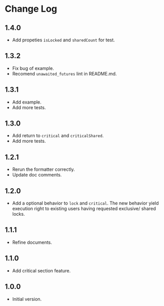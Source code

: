 # Change Log

## 1.4.0

- Add propeties `isLocked` and `sharedCount` for test.

## 1.3.2

- Fix bug of example.
- Recomend `unawaited_futures` lint in README.md.

## 1.3.1

- Add example.
- Add more tests.

## 1.3.0

- Add return to `critical` and `criticalShared`.
- Add more tests.

## 1.2.1

- Rerun the formatter correctly.
- Update doc comments.

## 1.2.0

- Add a optional behavior to `lock` and `critical`.
The new behavior yield execution right to existing users having
requested exclusive/ shared locks.

## 1.1.1

- Refine documents.

## 1.1.0

- Add critical section feature.

## 1.0.0

- Initial version.
